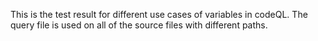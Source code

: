 This is the test result for different use cases of variables in codeQL. The query file is used on all of the source files with different paths.
